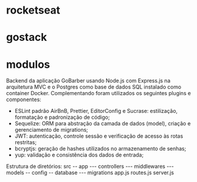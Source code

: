 # rocketseat
# gostack
# modulos
Backend da aplicação GoBarber usando Node.js com Express.js na arquitetura MVC e o Postgres como base de dados SQL instalado como container Docker. Complementando foram utilizados os seguintes plugins e componentes:
- ESLint padrão AirBnB, Prettier, EditorConfig e Sucrase: estilização, formatação e padronização de código;
- Sequelize: ORM para abstração da camada de dados (model), criação e gerenciamento de migrations;
- JWT: autenticação, controle sessão e verificação de acesso às rotas restritas;
- bcryptjs: geração de hashes utilizados no armazenamento de senhas;
- yup: validação e consistência dos dados de entrada;

Estrutura de diretórios:
src
-- app
--- controllers
--- middlewares
--- models
-- config
-- database
--- migrations
app.js
routes.js
server.js
